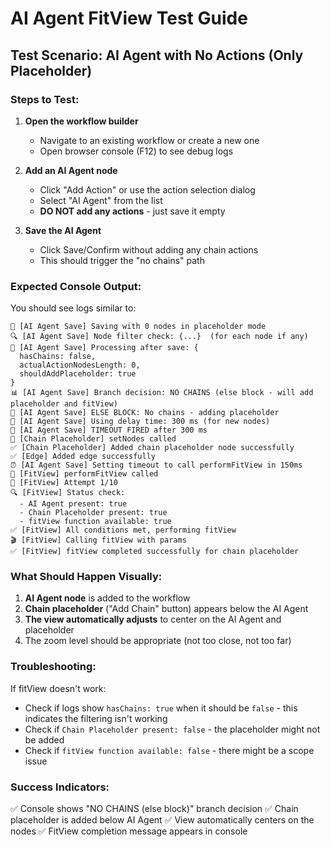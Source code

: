 # AI Agent FitView Test Guide

## Test Scenario: AI Agent with No Actions (Only Placeholder)

### Steps to Test:

1. **Open the workflow builder**
   - Navigate to an existing workflow or create a new one
   - Open browser console (F12) to see debug logs

2. **Add an AI Agent node**
   - Click "Add Action" or use the action selection dialog
   - Select "AI Agent" from the list
   - **DO NOT add any actions** - just save it empty

3. **Save the AI Agent**
   - Click Save/Confirm without adding any chain actions
   - This should trigger the "no chains" path

### Expected Console Output:

You should see logs similar to:
```
🔴 [AI Agent Save] Saving with 0 nodes in placeholder mode
🔍 [AI Agent Save] Node filter check: {...}  (for each node if any)
🔵 [AI Agent Save] Processing after save: {
  hasChains: false,
  actualActionNodesLength: 0,
  shouldAddPlaceholder: true
}
📊 [AI Agent Save] Branch decision: NO CHAINS (else block - will add placeholder and fitView)
📌 [AI Agent Save] ELSE BLOCK: No chains - adding placeholder
📌 [AI Agent Save] Using delay time: 300 ms (for new nodes)
📌 [AI Agent Save] TIMEOUT FIRED after 300 ms
📌 [Chain Placeholder] setNodes called
✅ [Chain Placeholder] Added chain placeholder node successfully
✅ [Edge] Added edge successfully
⏰ [AI Agent Save] Setting timeout to call performFitView in 150ms
🎯 [FitView] performFitView called
🔄 [FitView] Attempt 1/10
🔍 [FitView] Status check:
  - AI Agent present: true
  - Chain Placeholder present: true
  - fitView function available: true
✅ [FitView] All conditions met, performing fitView
🎬 [FitView] Calling fitView with params
✅ [FitView] fitView completed successfully for chain placeholder
```

### What Should Happen Visually:

1. **AI Agent node** is added to the workflow
2. **Chain placeholder** ("Add Chain" button) appears below the AI Agent
3. **The view automatically adjusts** to center on the AI Agent and placeholder
4. The zoom level should be appropriate (not too close, not too far)

### Troubleshooting:

If fitView doesn't work:
- Check if logs show `hasChains: true` when it should be `false` - this indicates the filtering isn't working
- Check if `Chain Placeholder present: false` - the placeholder might not be added
- Check if `fitView function available: false` - there might be a scope issue

### Success Indicators:
✅ Console shows "NO CHAINS (else block)" branch decision
✅ Chain placeholder is added below AI Agent
✅ View automatically centers on the nodes
✅ FitView completion message appears in console